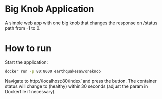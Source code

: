 # Big Knob Application

A simple web app with one big knob that changes the response on /status path from -1 to 0.

# How to run
Start the application:
```bash
docker run -p 80:8000 earthquakesan/oneknob
```

Navigate to http://localhost:80/index/ and press the button.
The container status will change to (healthy) within 30 seconds (adjust the param in Dockerfile if necessary).
